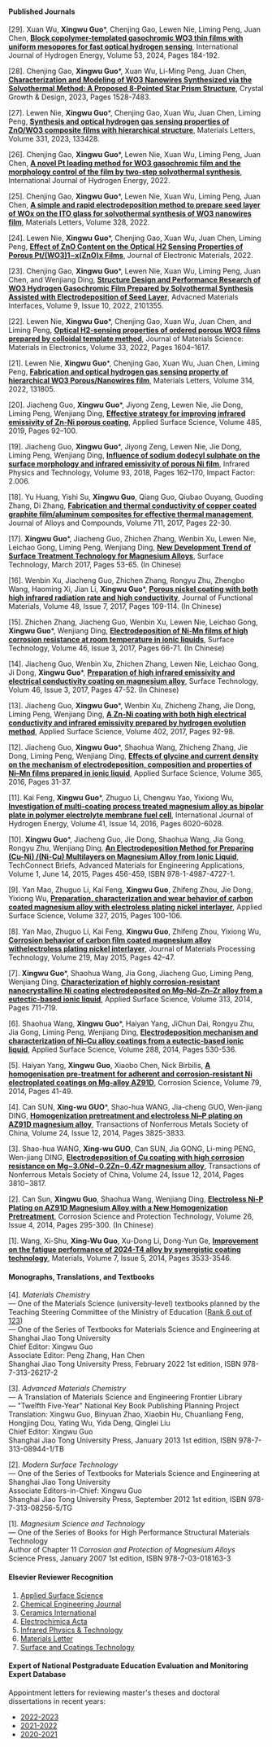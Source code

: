 #### Published Journals
[29]. Xuan Wu, **Xingwu Guo***, Chenjing Gao, Lewen Nie, Liming Peng, Juan Chen, [**Block copolymer-templated gasochromic WO3 thin films with uniform mesopores for fast optical hydrogen sensing**](https://doi.org/10.1016/j.ijhydene.2023.12.063), International Journal of Hydrogen Energy, Volume 53, 2024, Pages 184-192.

[28]. Chenjing Gao, **Xingwu Guo***, Xuan Wu, Li-Ming Peng, Juan Chen, [**Characterization and Modeling of WO3 Nanowires Synthesized via the Solvothermal Method: A Proposed 8-Pointed Star Prism Structure**](https://doi.org/10.1021/acs.cgd.3c00182), Crystal Growth & Design, 2023, Pages 1528-7483.

[27]. Lewen Nie, **Xingwu Guo***, Chenjing Gao, Xuan Wu, Juan Chen, Liming Peng, [**Synthesis and optical hydrogen gas sensing properties of ZnO/WO3 composite films with hierarchical structure**](https://doi.org/10.1016/j.matlet.2022.133428), Materials Letters, Volume 331, 2023, 133428.

[26]. Chenjing Gao, **Xingwu Guo***, Lewen Nie, Xuan Wu, Liming Peng, Juan Chen, [**A novel Pt loading method for WO3 gasochromic film and the morphology control of the film by two-step solvothermal synthesis**](https://doi.org/10.1016/j.ijhydene.2022.10.126), International Journal of Hydrogen Energy, 2022.

[25]. Chenjing Gao, **Xingwu Guo***, Lewen Nie, Xuan Wu, Liming Peng, Juan Chen, [**A simple and rapid electrodeposition method to prepare seed layer of WOx on the ITO glass for solvothermal synthesis of WO3 nanowires film**](https://doi.org/10.1016/j.matlet.2022.133136), Materials Letters, Volume 328, 2022.

[24]. Lewen Nie, **Xingwu Guo***, Chenjing Gao, Xuan Wu, Juan Chen, Liming Peng, [**Effect of ZnO Content on the Optical H2 Sensing Properties of Porous Pt/(WO3)1−x(ZnO)x Films**](https://doi.org/10.1007/s11664-022-09882-3), Journal of Electronic Materials, 2022.

[23]. Chenjing Gao, **Xingwu Guo***, Lewen Nie, Xuan Wu, Liming Peng, Juan Chen, and Wenjiang Ding, [**Structure Design and Performance Research of WO3 Hydrogen Gasochromic Film Prepared by Solvothermal Synthesis Assisted with Electrodeposition of Seed Layer**](https://doi.org/10.1002/admi.202101355), Advacned Materials Interfaces, Volume 9, Issue 10, 2022, 2101355.

[22]. Lewen Nie, **Xingwu Guo***, Chenjing Gao, Xuan Wu, Juan Chen, and Liming Peng, [**Optical H2-sensing properties of ordered porous WO3 films prepared by colloidal template method**](https://doi.org/10.1007/s10854-022-07694-z), Journal of Materials Science: Materials in Electronics, Volume 33, 2022, Pages 1604–1617.

[21]. Lewen Nie, **Xingwu Guo***, Chenjing Gao, Xuan Wu, Juan Chen, Liming Peng, [**Fabrication and optical hydrogen gas sensing property of hierarchical WO3 Porous/Nanowires film**](https://doi.org/10.1016/j.matlet.2022.131805), Materials Letters, Volume 314, 2022, 131805.

[20]. Jiacheng Guo, **Xingwu Guo***, Jiyong Zeng, Lewen Nie, Jie Dong, Liming Peng, Wenjiang Ding, [**Effective strategy for improving infrared emissivity of Zn-Ni porous coating**](https://doi.org/10.1016/j.apsusc.2019.04.191), Applied Surface Science, Volume 485, 2019, Pages 92–100.

[19]. Jiacheng Guo, **Xingwu Guo***, Jiyong Zeng, Lewen Nie, Jie Dong, Liming Peng, Wenjiang Ding, [**Influence of sodium dodecyl sulphate on the surface morphology and infrared emissivity of porous Ni film**](https://doi.org/10.1016/j.infrared.2018.07.029), Infrared Physics and Technology, Volume 93, 2018, Pages 162–170, Impact Factor: 2.006.

[18]. Yu Huang, Yishi Su, **Xingwu Guo**, Qiang Guo, Qiubao Ouyang, Guoding Zhang, Di Zhang, [**Fabrication and thermal conductivity of copper coated graphite film/aluminum composites for effective thermal management**](https://doi.org/10.1016/j.jallcom.2017.03.233), Journal of Alloys and Compounds, Volume 711, 2017, Pages 22-30.

[17]. **Xingwu Guo***, Jiacheng Guo, Zhichen Zhang, Wenbin Xu, Lewen Nie, Leichao Gong, Liming Peng, Wenjiang Ding, [**New Development Trend of Surface Treatment Technology for Magnesium Alloys**](https://doi.org/10.16490/j.cnki.issn.1001-3660.2017.03.008), Surface Technology, March 2017, Pages 53-65. (In Chinese)

[16]. Wenbin Xu, Jiacheng Guo, Zhichen Zhang, Rongyu Zhu, Zhengbo Wang, Haoming Xi, Jian Li, **Xingwu Guo***, [**Porous nickel coating with both high infrared radiation rate and high conductivity**](https://kns.cnki.net/kcms/detail/detail.aspx?dbcode=CJFD&dbname=CJFDLAST2017&filename=GNCL201707021&uniplatform=NZKPT&v=G14qF9Uy_wkYClUj8KIaiw1aqYfORi1d3-_EuIraCb52DtF7wCw2WsF9fI23j6c5), Journal of Functional Materials, Volume 48, Issue 7, 2017, Pages 109-114. (In Chinese)

[15]. Zhichen Zhang, Jiacheng Guo, Wenbin Xu, Lewen Nie, Leichao Gong, **Xingwu Guo***, Wenjiang Ding, [**Electrodeposition of Ni-Mn films of high corrosion resistance at room temperature in ionic liquids**](https://doi.org/10.16490/j.cnki.issn.1001-3660.2017.03.009), Surface Technology, Volume 46, Issue 3, 2017, Pages 66-71. (In Chinese)

[14]. Jiacheng Guo, Wenbin Xu, Zhichen Zhang, Lewen Nie, Leichao Gong, Ji Dong, **Xingwu Guo***, [**Preparation of high infrared emissivity and electrical conductivity coating on magnesium alloy**](https://doi.org/10.16490/j.cnki.issn.1001-3660.2017.03.007), Surface Technology, Volum 46, Issue 3, 2017, Pages 47-52. (In Chinese)

[13]. Jiacheng Guo, **Xingwu Guo***, Wenbin Xu, Zhicheng Zhang, Jie Dong, Liming Peng, Wenjiang Ding, [**A Zn-Ni coating with both high electrical conductivity and infrared emissivity prepared by hydrogen evolution method**](https://doi.org/10.1016/j.apsusc.2017.01.053), Applied Surface Science, Volume 402, 2017, Pages 92-98.

[12]. Jiacheng Guo, **Xingwu Guo***, Shaohua Wang, Zhicheng Zhang, Jie Dong, Liming Peng, Wenjiang Ding, [**Effects of glycine and current density on the mechanism of electrodeposition, composition and properties of Ni–Mn films prepared in ionic liquid**](https://doi.org/10.1016/j.apsusc.2015.12.248), Applied Surface Science, Volume 365, 2016, Pages 31-37.

[11]. Kai Feng, **Xingwu Guo***, Zhuguo Li, Chengwu Yao, Yixiong Wu, [**Investigation of multi-coating process treated magnesium alloy as bipolar plate in polymer electrolyte membrane fuel cell**](https://doi.org/10.1016/j.ijhydene.2016.02.147), International Journal of Hydrogen Energy, Volume 41, Issue 14, 2016, Pages 6020-6028.

[10]. **Xingwu Guo***, Jiacheng Guo, Jie Dong, Shaohua Wang, Jia Gong, Rongyu Zhu, Wenjiang Ding, [**An Electrodeposition Method for Preparing (Cu-Ni) /(Ni-Cu) Multilayers on Magnesium Alloy from Ionic Liquid**](https://briefs.techconnect.org/papers/an-electrodeposition-method-for-preparing-ni-cu-cu-ni-multilayers-on-magnesium-alloy-from-ionic-liquid/), TechConnect Briefs, Advanced Materials for Engineering Applications, Volume 1, June 14, 2015, Pages 456-459, ISBN 978-1-4987-4727-1.

[9]. Yan Mao, Zhuguo Li, Kai Feng, **Xingwu Guo**, Zhifeng Zhou, Jie Dong, Yixiong Wu, [**Preparation, characterization and wear behavior of carbon coated magnesium alloy with electroless plating nickel interlayer**](https://doi.org/10.1016/j.apsusc.2014.11.151), Applied Surface Science, Volume 327, 2015, Pages 100-106.

[8]. Yan Mao, Zhuguo Li, Kai Feng, **Xingwu Guo**, Zhifeng Zhou, Yixiong Wu, [**Corrosion behavior of carbon film coated magnesium alloy withelectroless plating nickel interlayer**](https://doi.org/10.1016/j.jmatprotec.2014.12.003), Journal of Materials Processing Technology, Volume 219, May 2015, Pages 42–47.

[7]. **Xingwu Guo***, Shaohua Wang, Jia Gong, Jiacheng Guo, Liming Peng, Wenjiang Ding, [**Characterization of highly corrosion-resistant nanocrystalline Ni coating electrodeposited on Mg–Nd–Zn–Zr alloy from a eutectic-based ionic liquid**](https://doi.org/10.1016/j.apsusc.2014.06.060), Applied Surface Science, Volume 313, 2014, Pages 711-719.

[6]. Shaohua Wang, **Xingwu Guo***, Haiyan Yang, JiChun Dai, Rongyu Zhu, Jia Gong, Liming Peng, Wenjiang Ding, [**Electrodeposition mechanism and characterization of Ni–Cu alloy coatings from a eutectic-based ionic liquid**](https://doi.org/10.1016/j.apsusc.2013.10.065), Applied Surface Science, Volume 288, 2014, Pages 530-536.

[5]. Haiyan Yang, **Xingwu Guo**, Xiaobo Chen, Nick Birbilis, [**A homogenisation pre-treatment for adherent and corrosion-resistant Ni electroplated coatings on Mg-alloy AZ91D**](https://doi.org/10.1016/j.corsci.2013.10.024), Corrosion Science, Volume 79, 2014, Pages 41-49.

[4]. Can SUN, **Xing-wu GUO***, Shao-hua WANG, Jia-cheng GUO, Wen-jiang DING, [**Homogenization pretreatment and electroless Ni–P plating on AZ91D magnesium alloy**](https://doi.org/10.1016/S1003-6326(14)63539-1), Transactions of Nonferrous Metals Society of China, Volume 24, Issue 12, 2014, Pages 3825-3833.

[3]. Shao-hua WANG, **Xing-wu GUO**, Can SUN, Jia GONG, Li-ming PENG, Wen-jiang DING, [**Electrodeposition of Cu coating with high corrosion resistance on Mg−3.0Nd−0.2Zn−0.4Zr magnesium alloy**](https://doi.org/10.1016/S1003-6326(14)63537-8), Transactions of Nonferrous Metals Society of China, Volume 24, Issue 12, 2014, Pages 3810−3817.

[2]. Can Sun, **Xingwu Guo**, Shaohua Wang, Wenjiang Ding, [**Electroless Ni-P Plating on AZ91D Magnesium Alloy with a New Homogenization Pretreatment**](https://doi.org/10.11903/1002.6495.2013.256), Corrosion Science and Protection Technology, Volume 26, Issue 4, 2014, Pages 295-300. (In Chinese)

[1]. Wang, Xi-Shu, **Xing-Wu Guo**, Xu-Dong Li, Dong-Yun Ge, [**Improvement on the fatigue performance of 2024-T4 alloy by synergistic coating technology**](https://doi.org/10.3390/ma7053533), Materials, Volume 7, Issue 5, 2014, Pages 3533-3546.


#### Monographs, Translations, and Textbooks
[4]. *Materials Chemistry*  
— One of the Materials Science (university-level) textbooks planned by the Teaching Steering Committee of the Ministry of Education ([Rank 6 out of 123](../assets/certificates/教育部高等学校材料类专业教学指导委员会规划教材2023年度建设项目遴选结果的通知.pdf))  
— One of the Series of Textbooks for Materials Science and Engineering at Shanghai Jiao Tong University  
Chief Editor: Xingwu Guo  
Associate Editor: Peng Zhang, Han Chen  
Shanghai Jiao Tong University Press, February 2022 1st edition, ISBN 978-7-313-26217-2

[3]. *Advanced Materials Chemistry*  
— A Translation of Materials Science and Engineering Frontier Library  
— "Twelfth Five-Year" National Key Book Publishing Planning Project  
Translation: Xingwu Guo, Binyuan Zhao, Xiaobin Hu, Chuanliang Feng, Hongjing Dou, Yating Wu, Yida Deng, Qinglei Liu  
Chief Editor: Xingwu Guo  
Shanghai Jiao Tong University Press, January 2013 1st edition, ISBN 978-7-313-08944-1/TB

[2]. *Modern Surface Technology*  
— One of the Series of Textbooks for Materials Science and Engineering at Shanghai Jiao Tong University  
Associate Editors-in-Chief: Xingwu Guo  
Shanghai Jiao Tong University Press, September 2012 1st edition, ISBN 978-7-313-08256-5/TG

[1]. *Magnesium Science and Technology*  
— One of the Series of Books for High Performance Structural Materials Technology  
Author of Chapter 11 *Corrosion and Protection of Magnesium Alloys*  
Science Press, January 2007 1st edition, ISBN 978-7-03-018163-3


#### Elsevier Reviewer Recognition
1. [Applied Surface Science](../assets/certificates/Certificate_of_Reviewing_APSUSC.pdf)
2. [Chemical Engineering Journal](../assets/certificates/Certificate_of_Reviewing_CEJ.pdf)
3. [Ceramics International](../assets/certificates/Certificate_of_Reviewing_CERI.pdf)
4. [Electrochimica Acta](../assets/certificates/Certificate_of_Reviewing_EA.pdf)
5. [Infrared Physics & Technology](../assets/certificates/Certificate_of_Reviewing_INFPHY.pdf)
6. [Materials Letter](../assets/certificates/Certificate_of_Reviewing_MLBLUE.pdf)
7. [Surface and Coatings Technology](../assets/certificates/Certificate_of_Reviewing_SCT.pdf)


#### Expert of National Postgraduate Education Evaluation and Monitoring Expert Database
Appointment letters for reviewing master's theses and doctoral dissertations in recent years:
- [2022-2023](../assets/certificates/全国研究生教育评估监测专家库专家聘书2022-2023.pdf)
- [2021-2022](../assets/certificates/全国研究生教育评估监测专家库专家聘书2021-2022.pdf)
- [2020-2021](../assets/certificates/全国研究生教育评估监测专家库专家聘书2020-2021.pdf)